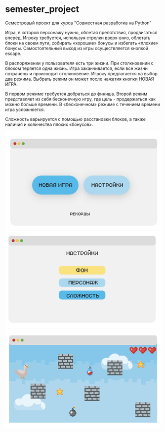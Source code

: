 # semester_project
Семестровый проект для курса "Совместная разработка на Python"

Игра, в которой персонажу нужно, облетая препятствия, продвигаться вперёд. Игроку требуется, используя стрелки вверх-вниз, облетать блоки на своем пути, собирать «хорошие» бонусы и избегать «плохие» бонусы. Самостоятельный выход из игры осуществляется кнопкой escape. 

В распоряжении у пользователя есть три жизни. При столкновении с блоком теряется одна жизнь. Игра заканчивается, если все жизни потрачены и происходит столкновение. Игроку предлагается на выбор два режима. Выбрать режим он может после нажатия кнопки НОВАЯ ИГРА.

В первом режиме требуется добраться до финиша. Второй режим представляет из себя бесконечную игру, где цель - продержаться как можно больше времени. В «бесконечном» режиме с течением времени игра усложняется.

Сложность варьируется с помощью расстановки блоков, а также наличия и количества плохих «бонусов».

![alt text](main_window.png )
![alt text](settings_window.png )
![alt text](game_window.png )

